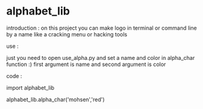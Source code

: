 # alphabet_lib
introduction : 
on this project you can make logo in terminal or command line by a name like a cracking menu or hacking tools


use :

just you need to open use_alpha.py and set a name and color in alpha_char function :)
first argument is name and second argument is color 

code : 

import alphabet_lib

alphabet_lib.alpha_char('mohsen','red')

